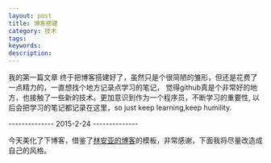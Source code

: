 ```yaml
---
layout: post
title: 博客搭建
category: 技术
tags:
keywords:
description:
---
```


我的第一篇文章
终于把博客搭建好了，虽然只是个很简陋的雏形，但还是花费了一点精力的，一直想找个地方记录点学习的笔记， 觉得github真是个非常好的地方，也接触了一些新的技术。更加意识到作为一个程序员，不断学习的重要性, 以后会把学习的笔记都记录在这里，so just keep learning,keep humility.

 -------------- 2015-2-24 --------------

今天美化了下博客，借鉴了[林安亚的博客](http://painterlin.com/)的模板，非常感谢，下面我将尽量改造成自己的风格。

